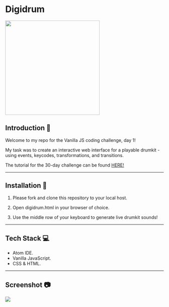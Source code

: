 # Digidrum

<img align="center" src="https://www.trendsmap.com/ipx/https://javascript30.com/images/JS3-social-share.png" width="300"/>

## Introduction :wave:

Welcome to my repo for the Vanilla JS coding challenge, day 1!

My task was to create an interactive web interface for a playable drumkit - using events, keycodes, transformations, and transitions.

The tutorial for the 30-day challenge can be found [HERE!](https://github.com/wesbos/JavaScript30)

<hr>

## Installation :floppy_disk:

1) Please fork and clone this repository to your local host.

2) Open digidrum.html in your browser of choice.

3) Use the middle row of your keyboard to generate live drumkit sounds!

<hr>

## Tech Stack :computer:

- Atom IDE.
- Vanilla JavaScript.
- CSS & HTML.

<hr>

## Screenshot :camera:

<img src="https://image.ibb.co/gH9LF7/dd_ss.png"/>
